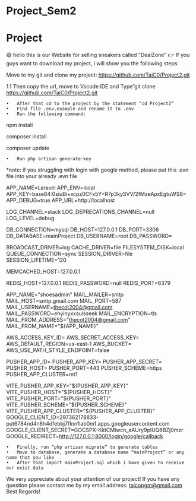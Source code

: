 
# Project_Sem2
# Project
😄 hello this is our Website for selling sneakers called "DealZone"
👉 If you guys want to download my project, i will show you the following steps:


Move to my git and clone my project: https://github.com/TaiC0/Project2.git

1.1 Then copy the url, move to Vscode IDE and Type”git clone https://github.com/TaiC0/Project2.git

	•	After that cd to the project by the statement “cd Project2”
	•	Find file .env.example and rename it to .env
	•	Run the following command: 
 
npm install

composer install

composer update

	•	Run php artisan generate:key
 
*note: if you struggling with login with google method, please put this .evn file into your already .evn file 

APP_NAME=Laravel
APP_ENV=local
APP_KEY=base64:0siuBi+xcpz0CFx5Y+R7p3kySVV/2fMzeApxEgtuWS8=
APP_DEBUG=true
APP_URL=http://localhost

LOG_CHANNEL=stack
LOG_DEPRECATIONS_CHANNEL=null
LOG_LEVEL=debug

DB_CONNECTION=mysql
DB_HOST=127.0.0.1
DB_PORT=3306
DB_DATABASE=mainProject
DB_USERNAME=root
DB_PASSWORD=

BROADCAST_DRIVER=log
CACHE_DRIVER=file
FILESYSTEM_DISK=local
QUEUE_CONNECTION=sync
SESSION_DRIVER=file
SESSION_LIFETIME=120

MEMCACHED_HOST=127.0.0.1

REDIS_HOST=127.0.0.1
REDIS_PASSWORD=null
REDIS_PORT=6379

APP_NAME="shoesadmin"
MAIL_MAILER=smtp
MAIL_HOST=smtp.gmail.com
MAIL_PORT=587
MAIL_USERNAME=thecot2004@gmail.com
MAIL_PASSWORD=ehyinyxxsulsseek
MAIL_ENCRYPTION=tls
MAIL_FROM_ADDRESS="thecot2004@gmail.com"
MAIL_FROM_NAME="${APP_NAME}"

AWS_ACCESS_KEY_ID=
AWS_SECRET_ACCESS_KEY=
AWS_DEFAULT_REGION=us-east-1
AWS_BUCKET=
AWS_USE_PATH_STYLE_ENDPOINT=false

PUSHER_APP_ID=
PUSHER_APP_KEY=
PUSHER_APP_SECRET=
PUSHER_HOST=
PUSHER_PORT=443
PUSHER_SCHEME=https
PUSHER_APP_CLUSTER=mt1

VITE_PUSHER_APP_KEY="${PUSHER_APP_KEY}"
VITE_PUSHER_HOST="${PUSHER_HOST}"
VITE_PUSHER_PORT="${PUSHER_PORT}"
VITE_PUSHER_SCHEME="${PUSHER_SCHEME}"
VITE_PUSHER_APP_CLUSTER="${PUSHER_APP_CLUSTER}"
GOOGLE_CLIENT_ID=297362178833-put6784nd4n8h4dfebbj7l1nn1lab0m1.apps.googleusercontent.com
GOOGLE_CLIENT_SECRET=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
GOOGLE_REDIRECT=http://127.0.0.1:8000/login/google/callback

	•	Finally, run “php artisan migrate” to generate tables
	•	Move to database, generate a database name “mainProject” or any name that you like
	•	After that import mainProject.sql which i have given to receive our exist data 
We very appreciate about your attention of our project! 
If you have any question please contact me by my email address: taicopgm@gmail.com
Best Regards!

